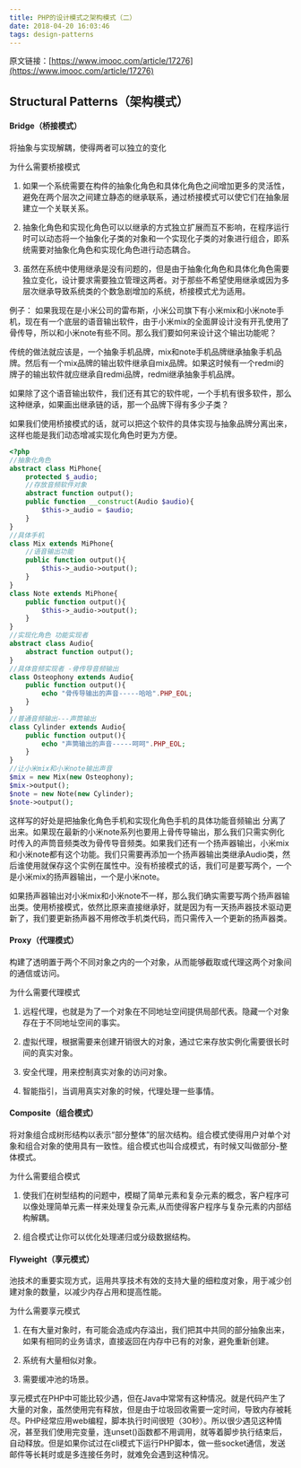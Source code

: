 ```yaml
---
title: PHP的设计模式之架构模式（二）
date: 2018-04-20 16:03:46
tags: design-patterns
---
```

原文链接：[https://www.imooc.com/article/17276](https://www.imooc.com/article/17276)

## Structural Patterns（架构模式）
#### Bridge（桥接模式）
将抽象与实现解耦，使得两者可以独立的变化

为什么需要桥接模式

1. 如果一个系统需要在构件的抽象化角色和具体化角色之间增加更多的灵活性，避免在两个层次之间建立静态的继承联系，通过桥接模式可以使它们在抽象层建立一个关联关系。

2. 抽象化角色和实现化角色可以以继承的方式独立扩展而互不影响，在程序运行时可以动态将一个抽象化子类的对象和一个实现化子类的对象进行组合，即系统需要对抽象化角色和实现化角色进行动态耦合。

3. 虽然在系统中使用继承是没有问题的，但是由于抽象化角色和具体化角色需要独立变化，设计要求需要独立管理这两者。对于那些不希望使用继承或因为多层次继承导致系统类的个数急剧增加的系统，桥接模式尤为适用。

例子：
如果我现在是小米公司的雷布斯，小米公司旗下有小米mix和小米note手机，现在有一个底层的语音输出软件，由于小米mix的全面屏设计没有开孔使用了骨传导，所以和小米note有些不同。那么我们要如何来设计这个输出功能呢？
<!-- more -->
传统的做法就应该是，一个抽象手机品牌，mix和note手机品牌继承抽象手机品牌。然后有一个mix品牌的输出软件继承自mix品牌。如果这时候有一个redmi的牌子的输出软件就应继承自redmi品牌，redmi继承抽象手机品牌。

如果除了这个语音输出软件，我们还有其它的软件呢，一个手机有很多软件，那么这种继承，如果画出继承链的话，那一个品牌下得有多少子类？

如果我们使用桥接模式的话，就可以把这个软件的具体实现与抽象品牌分离出来，这样也能是我们动态增减实现化角色时更为方便。
```php
<?php 
//抽象化角色 
abstract class MiPhone{
    protected $_audio;
    //存放音频软件对象
    abstract function output();
    public function __construct(Audio $audio){
        $this->_audio = $audio;
    }
} 
//具体手机
class Mix extends MiPhone{ 
    //语音输出功能
    public function output(){
        $this->_audio->output();
    }
} 
class Note extends MiPhone{
    public function output(){
        $this->_audio->output();
    }
} 
//实现化角色 功能实现者
abstract class Audio{
    abstract function output();
} 
//具体音频实现者 -骨传导音频输出
class Osteophony extends Audio{
    public function output(){
        echo "骨传导输出的声音-----哈哈".PHP_EOL;
    }
} 
//普通音频输出---声筒输出
class Cylinder extends Audio{
    public function output(){
        echo "声筒输出的声音-----呵呵".PHP_EOL;
    }
} 
//让小米mix和小米note输出声音
$mix = new Mix(new Osteophony);
$mix->output();
$note = new Note(new Cylinder);
$note->output();
```
这样写的好处是把抽象化角色手机和实现化角色手机的具体功能音频输出 分离了出来。如果现在最新的小米note系列也要用上骨传导输出，那么我们只需实例化时传入的声筒音频类改为骨传导音频类。如果我们还有一个扬声器输出，小米mix和小米note都有这个功能。我们只需要再添加一个扬声器输出类继承Audio类，然后谁使用就保存这个实例在属性中。没有桥接模式的话，我们可是要写两个，一个是小米mix的扬声器输出，一个是小米note。

如果扬声器输出对小米mix和小米note不一样，那么我们确实需要写两个扬声器输出类。使用桥接模式，依然比原来直接继承好，就是因为有一天扬声器技术驱动更新了，我们要更新扬声器不用修改手机类代码，而只需传入一个更新的扬声器类。
#### Proxy（代理模式）
构建了透明置于两个不同对象之内的一个对象，从而能够截取或代理这两个对象间的通信或访问。

为什么需要代理模式

1. 远程代理，也就是为了一个对象在不同地址空间提供局部代表。隐藏一个对象存在于不同地址空间的事实。

2. 虚拟代理，根据需要来创建开销很大的对象，通过它来存放实例化需要很长时间的真实对象。

3. 安全代理，用来控制真实对象的访问对象。

4. 智能指引，当调用真实对象的时候，代理处理一些事情。

#### Composite（组合模式）
将对象组合成树形结构以表示“部分整体”的层次结构。组合模式使得用户对单个对象和组合对象的使用具有一致性。组合模式也叫合成模式，有时候又叫做部分-整体模式。

为什么需要组合模式

1. 使我们在树型结构的问题中，模糊了简单元素和复杂元素的概念，客户程序可以像处理简单元素一样来处理复杂元素,从而使得客户程序与复杂元素的内部结构解耦。

2. 组合模式让你可以优化处理递归或分级数据结构。

#### Flyweight（享元模式）
池技术的重要实现方式，运用共享技术有效的支持大量的细粒度对象，用于减少创建对象的数量，以减少内存占用和提高性能。

为什么需要享元模式

1. 在有大量对象时，有可能会造成内存溢出，我们把其中共同的部分抽象出来，如果有相同的业务请求，直接返回在内存中已有的对象，避免重新创建。

2. 系统有大量相似对象。

3. 需要缓冲池的场景。

享元模式在PHP中可能比较少遇，但在Java中常常有这种情况。就是代码产生了大量的对象，虽然使用完有释放，但是由于垃圾回收需要一定时间，导致内存被耗尽。PHP经常应用web编程，脚本执行时间很短（30秒）。所以很少遇见这种情况，甚至我们使用完变量，连unset()函数都不用调用，就等着脚步执行结束后，自动释放。但是如果你试过在cli模式下运行PHP脚本，做一些socket通信，发送邮件等长耗时或是多连接任务时，就难免会遇到这种情况。